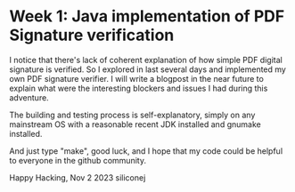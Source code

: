 # Week 1: Java implementation of PDF Signature verification

I notice that there's lack of coherent explanation of how simple PDF digital
signature is verified.  So I explored in last several days and implemented
my own PDF signature verifier.  I will write a blogpost in the near future
to explain what were the interesting blockers and issues I had during this
adventure.

The building and testing process is self-explanatory, simply on any mainstream
OS with a reasonable recent JDK installed and gnumake installed.

And just type "make", good luck, and I hope that my code could be helpful
to everyone in the github community.

Happy Hacking,
Nov 2 2023
siliconej
